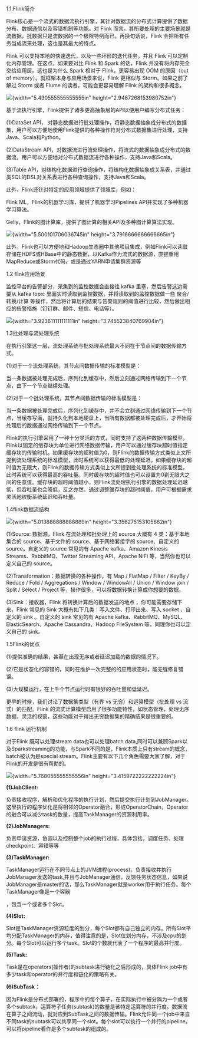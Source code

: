 1.1.Flink简介

Flink核心是一个流式的数据流执行引擎，其针对数据流的分布式计算提供了数据分布、数据通信以及容错机制等功能。对
Flink
而言，其所要处理的主要场景就是流数据，批数据只是流数据的一个极限特例而已。再换句话说，Flink
会把所有任务当成流来处理，这也是其最大的特点。

Flink 可以支持本地的快速迭代，以及一些环形的迭代任务。并且 Flink
可以定制化内存管理。在这点，如果要对比 Flink 和 Spark 的话，Flink
并没有将内存完全交给应用层。这也是为什么 Spark 相对于 Flink，更容易出现
OOM 的原因（out of memory）。就框架本身与应用场景来说，Flink 更相似与
Storm。如果之前了解过 Storm 或者 Flume 的读者，可能会更容易理解 Flink
的架构和很多概念。

![](media/image1.jpeg){width="5.430555555555555in"
height="2.9467268153980752in"}

基于流执行引擎，Flink提供了诸多更高抽象层的API以便用户编写分布式任务：

(1)DataSet API，
对静态数据进行批处理操作，将静态数据抽象成分布式的数据集，用户可以方便地使用Flink提供的各种操作符对分布式数据集进行处理，支持Java、Scala和Python。

(2)DataStream
API，对数据流进行流处理操作，将流式的数据抽象成分布式的数据流，用户可以方便地对分布式数据流进行各种操作，支持Java和Scala。

(3)Table
API，对结构化数据进行查询操作，将结构化数据抽象成关系表，并通过类SQL的DSL对关系表进行各种查询操作，支持Java和Scala。

此外，Flink还针对特定的应用领域提供了领域库，例如：

Flink ML，Flink的机器学习库，提供了机器学习Pipelines
API并实现了多种机器学习算法。

Gelly，Flink的图计算库，提供了图计算的相关API及多种图计算算法实现。

![](media/image2.png){width="5.500101706036745in"
height="3.7916666666666665in"}

此外，Flink也可以方便地和Hadoop生态圈中其他项目集成，例如Flink可以读取存储在HDFS或HBase中的静态数据，以Kafka作为流式的数据源，直接重用MapReduce或Storm代码，或是通过YARN申请集群资源等

1.2 flink应用场景

监控平台的告警部分，采集到的监控数据会直接往 kafka
里塞，然后告警这边需要从 kafka topic
里面实时读取到监控数据，并将读取到的监控数据做一些 聚合/转换/计算
等操作，然后将计算后的结果与告警规则的阈值进行比较，然后做出相应的告警措施（钉钉群、邮件、短信、电话等）。

![](media/image3.jpeg){width="3.923611111111111in"
height="3.745523840769904in"}

1.3批处理与流处理系统

在执行引擎这一层，流处理系统与批处理系统最大不同在于节点间的数据传输方式。

(1)对于一个流处理系统，其节点间数据传输的标准模型是：

当一条数据被处理完成后，序列化到缓存中，然后立刻通过网络传输到下一个节点，由下一个节点继续处理。

(2)对于一个批处理系统，其节点间数据传输的标准模型是：

当一条数据被处理完成后，序列化到缓存中，并不会立刻通过网络传输到下一个节点，当缓存写满，就持久化到本地硬盘上，当所有数据都被处理完成后，才开始将处理后的数据通过网络传输到下一个节点。

Flink的执行引擎采用了一种十分灵活的方式，同时支持了这两种数据传输模型。Flink以固定的缓存块为单位进行网络数据传输，用户可以通过缓存块超时值指定缓存块的传输时机。如果缓存块的超时值为0，则Flink的数据传输方式类似上文所提到流处理系统的标准模型，此时系统可以获得最低的处理延迟。如果缓存块的超时值为无限大，则Flink的数据传输方式类似上文所提到批处理系统的标准模型，此时系统可以获得最高的吞吐量。同时缓存块的超时值也可以设置为0到无限大之间的任意值。缓存块的超时阈值越小，则Flink流处理执行引擎的数据处理延迟越低，但吞吐量也会降低，反之亦然。通过调整缓存块的超时阈值，用户可根据需求灵活地权衡系统延迟和吞吐量。

1.4flink数据流结构

![](media/image4.jpeg){width="5.013888888888889in"
height="3.356275153105862in"}

(1)Source: 数据源，Flink 在流处理和批处理上的 source 大概有 4
类：基于本地集合的 source、基于文件的 source、基于网络套接字的
source、自定义的 source。自定义的 source 常见的有 Apache kafka、Amazon
Kinesis Streams、RabbitMQ、Twitter Streaming API、Apache NiFi
等，当然你也可以定义自己的 source。

(2)Transformation：数据转换的各种操作，有 Map / FlatMap / Filter / KeyBy
/ Reduce / Fold / Aggregations / Window / WindowAll / Union / Window
join / Split / Select / Project
等，操作很多，可以将数据转换计算成你想要的数据。

(3)Sink：接收器，Flink 将转换计算后的数据发送的地点
，你可能需要存储下来，Flink 常见的 Sink
大概有如下几类：写入文件、打印出来、写入 socket 、自定义的 sink
。自定义的 sink 常见的有 Apache
kafka、RabbitMQ、MySQL、ElasticSearch、Apache Cassandra、Hadoop
FileSystem 等，同理你也可以定义自己的 sink。

1.5Flink的优点

(1)提供准确的结果，甚至在出现无序或者延迟加载的数据的情况下。

(2)它是状态化的容错的，同时在维护一次完整的的应用状态时，能无缝修复错误。

(3)大规模运行，在上千个节点运行时有很好的吞吐量和低延迟。

更早的时候，我们讨论了数据集类型（有界 vs 无穷）和运算模型（批处理 vs
流式）的匹配。Flink
的流式计算模型启用了很多功能特性，如状态管理，处理无序数据，灵活的视窗，这些功能对于得出无穷数据集的精确结果是很重要的。

1.6 flink 运行机制

对于Flink 既可以处理stream data也可以处理batch
data,同时可以兼顾Spark以及Sparkstreaming的功能，与Spark不同的是，Flink本质上只有stream的概念，batch被认为是special
stream。Flink主要有以下几个角色需要大家了解，对于Flink的开发是很有帮助的。

![](media/image5.png){width="5.768055555555556in"
height="3.4159722222222224in"}

**(1)JobClient:**

负责接收程序，解析和优化程序的执行计划，然后提交执行计划到JobManager。这里执行的程序优化是将相邻的Operator融合，形成OperatorChain，Operator的融合可以减少task的数量，提高TaskManager的资源利用率。

**(2)JobManagers:**

负责申请资源，协调以及控制整个job的执行过程，具体包括，调度任务、处理checkpoint、容错等等

**(3)TaskManager:**

TaskManager运行在不同节点上的JVM进程(process)，负责接收并执行JobManager发送的task,并且与JobManager通信，反馈任务状态信息，如果说JobManager是master的话，那么TaskManager就是worker用于执行任务。每个TaskManager像是一个容器

，包含一个或者多个Slot。

**(4)Slot:**

Slot是TaskManager资源粒度的划分，每个Slot都有自己独立的内存。所有Slot平均分配TaskManager的内存，值得注意的是，Slot仅划分内存，不涉及cpu的划分。每个Slot可以运行多个task。Slot的个数就代表了一个程序的最高并行度。

**(5)Task:**

Task是在operators(操作者)的subtask进行链化之后形成的，具体Flink
job中有多少task和operator的并行度和链化的策略有关。

**(6)SubTask：**

因为Flink是分布式部署的，程序中的每个算子，在实际执行中被分隔为一个或者多个subtask，运算符子任务(subtask)的数量是该特定运算符的并行度。数据流在算子之间流动，就对应到SubTask之间的数据传输。Flink允许同一个job中来自不同task的subtask可以共享同一个slot。每个slot可以执行一个并行的pipeline。可以将pipeline看作是多个subtask的组成的。
